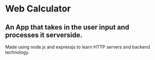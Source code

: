 # Web Calculator
## An App that takes in the user input and processes it serverside.
Made using node.js and expressjs to learn HTTP servers and backend technology.
